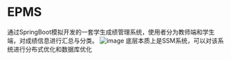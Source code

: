 # EPMS
通过SpringBoot模拟开发的一套学生成绩管理系统，使用者分为教师端和学生端，对成绩信息进行汇总与分类。
![image](https://user-images.githubusercontent.com/98941324/167751763-8945eb5b-d7ac-45a0-9dfb-dff731077cdf.png)
底层本质上是SSM系统，可以对该系统进行分布式优化和数据库优化
